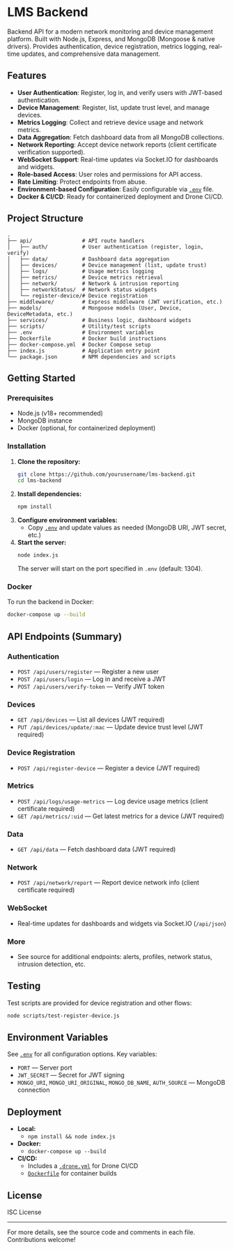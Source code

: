 
# LMS Backend

Backend API for a modern network monitoring and device management platform. Built with Node.js, Express, and MongoDB (Mongoose & native drivers). Provides authentication, device registration, metrics logging, real-time updates, and comprehensive data management.


## Features

- **User Authentication**: Register, log in, and verify users with JWT-based authentication.
- **Device Management**: Register, list, update trust level, and manage devices.
- **Metrics Logging**: Collect and retrieve device usage and network metrics.
- **Data Aggregation**: Fetch dashboard data from all MongoDB collections.
- **Network Reporting**: Accept device network reports (client certificate verification supported).
- **WebSocket Support**: Real-time updates via Socket.IO for dashboards and widgets.
- **Role-based Access**: User roles and permissions for API access.
- **Rate Limiting**: Protect endpoints from abuse.
- **Environment-based Configuration**: Easily configurable via [`.env`](.env) file.
- **Docker & CI/CD**: Ready for containerized deployment and Drone CI/CD.


## Project Structure

```
.
├── api/                # API route handlers
│   ├── auth/           # User authentication (register, login, verify)
│   ├── data/           # Dashboard data aggregation
│   ├── devices/        # Device management (list, update trust)
│   ├── logs/           # Usage metrics logging
│   ├── metrics/        # Device metrics retrieval
│   ├── network/        # Network & intrusion reporting
│   ├── networkStatus/  # Network status widgets
│   └── register-device/# Device registration
├── middleware/         # Express middleware (JWT verification, etc.)
├── models/             # Mongoose models (User, Device, DeviceMetadata, etc.)
├── services/           # Business logic, dashboard widgets
├── scripts/            # Utility/test scripts
├── .env                # Environment variables
├── Dockerfile          # Docker build instructions
├── docker-compose.yml  # Docker Compose setup
├── index.js            # Application entry point
└── package.json        # NPM dependencies and scripts
```


## Getting Started

### Prerequisites

- Node.js (v18+ recommended)
- MongoDB instance
- Docker (optional, for containerized deployment)

### Installation

1. **Clone the repository:**
   ```sh
   git clone https://github.com/yourusername/lms-backend.git
   cd lms-backend
   ```
2. **Install dependencies:**
   ```sh
   npm install
   ```
3. **Configure environment variables:**
   - Copy [`.env`](.env) and update values as needed (MongoDB URI, JWT secret, etc.)
4. **Start the server:**
   ```sh
   node index.js
   ```
   The server will start on the port specified in `.env` (default: 1304).

### Docker

To run the backend in Docker:

```sh
docker-compose up --build
```


## API Endpoints (Summary)

### Authentication
- `POST /api/users/register` — Register a new user
- `POST /api/users/login` — Log in and receive a JWT
- `POST /api/users/verify-token` — Verify JWT token

### Devices
- `GET /api/devices` — List all devices (JWT required)
- `PUT /api/devices/update/:mac` — Update device trust level (JWT required)

### Device Registration
- `POST /api/register-device` — Register a device (JWT required)

### Metrics
- `POST /api/logs/usage-metrics` — Log device usage metrics (client certificate required)
- `GET /api/metrics/:uid` — Get latest metrics for a device (JWT required)

### Data
- `GET /api/data` — Fetch dashboard data (JWT required)

### Network
- `POST /api/network/report` — Report device network info (client certificate required)

### WebSocket
- Real-time updates for dashboards and widgets via Socket.IO (`/api/json`)

### More
- See source for additional endpoints: alerts, profiles, network status, intrusion detection, etc.


## Testing

Test scripts are provided for device registration and other flows:

```sh
node scripts/test-register-device.js
```


## Environment Variables

See [`.env`](.env) for all configuration options. Key variables:

- `PORT` — Server port
- `JWT_SECRET` — Secret for JWT signing
- `MONGO_URI`, `MONGO_URI_ORIGINAL`, `MONGO_DB_NAME`, `AUTH_SOURCE` — MongoDB connection


## Deployment

- **Local:**
  - `npm install && node index.js`
- **Docker:**
  - `docker-compose up --build`
- **CI/CD:**
  - Includes a [`.drone.yml`](.drone.yml) for Drone CI/CD
  - [`Dockerfile`](Dockerfile) for container builds

## License

ISC License

---

For more details, see the source code and comments in each file. Contributions welcome!